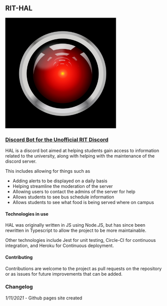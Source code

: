 ## RIT-HAL
<img src="images/hal.png" width="350" height="350" title="hover text">

### [Discord Bot for the Unofficial RIT Discord](https://github.com/Chris-Bitler/RIT-HAL)

HAL is a discord bot aimed at helping students gain access to information related to the university, along with helping with the maintenance of the discord server.

This includes allowing for things such as
- Adding alerts to be displayed on a daily basis
- Helping streamline the moderation of the server
- Allowing users to contact the admins of the server for help
- Allows students to see bus schedule information
- Allows students to see what food is being served where on campus

#### Technologies in use
HAL was originally written in JS using Node.JS, but has since been rewritten in Typescript to allow the project to be more maintainable.

Other technologies include Jest for unit testing, Circle-CI for continuous integration, and Heroku for Continuous deployment.

#### Contributing
Contributions are welcome to the project as pull requests on the repository or as issues for future improvements that can be added.

### Changelog
*1/11/2021* - Github pages site created